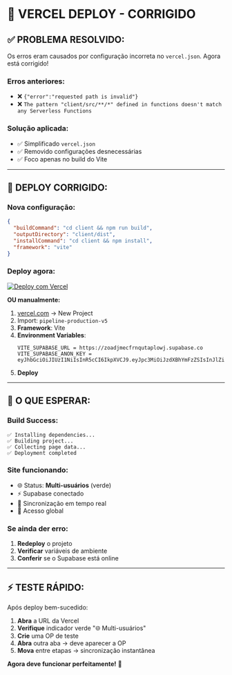 # 🔧 VERCEL DEPLOY - CORRIGIDO

## ✅ **PROBLEMA RESOLVIDO:**

Os erros eram causados por configuração incorreta no `vercel.json`. Agora está corrigido!

### **Erros anteriores:**
- ❌ `{"error":"requested path is invalid"}`
- ❌ `The pattern "client/src/**/*" defined in functions doesn't match any Serverless Functions`

### **Solução aplicada:**
- ✅ Simplificado `vercel.json`
- ✅ Removido configurações desnecessárias
- ✅ Foco apenas no build do Vite

---

## 🚀 **DEPLOY CORRIGIDO:**

### **Nova configuração:**
```json
{
  "buildCommand": "cd client && npm run build",
  "outputDirectory": "client/dist", 
  "installCommand": "cd client && npm install",
  "framework": "vite"
}
```

### **Deploy agora:**
[![Deploy com Vercel](https://vercel.com/button)](https://vercel.com/new/clone?repository-url=https://github.com/JonasDluna/pipeline-production-v5)

**OU manualmente:**
1. [vercel.com](https://vercel.com) → New Project
2. Import: `pipeline-production-v5`
3. **Framework**: Vite
4. **Environment Variables**:
   ```
   VITE_SUPABASE_URL = https://zoadjmecfrnqutaplowj.supabase.co
   VITE_SUPABASE_ANON_KEY = eyJhbGciOiJIUzI1NiIsInR5cCI6IkpXVCJ9.eyJpc3MiOiJzdXBhYmFzZSIsInJlZiI6InpvYWRqbWVjZnJucXV0YXBsb3dqIiwicm9sZSI6ImFub24iLCJpYXQiOjE3NjE5MTIyNzksImV4cCI6MjA3NzQ4ODI3OX0.qngho4OVH2I3_kSwk3OiNWyA3Z9cJ1VFkZuX5Sc1xbU
   ```
5. **Deploy**

---

## 🎯 **O QUE ESPERAR:**

### **Build Success:**
```
✅ Installing dependencies...
✅ Building project...  
✅ Collecting page data...
✅ Deployment completed
```

### **Site funcionando:**
- 🌐 Status: **Multi-usuários** (verde)
- ⚡ Supabase conectado
- 👥 Sincronização em tempo real
- 📱 Acesso global

### **Se ainda der erro:**
1. **Redeploy** o projeto
2. **Verificar** variáveis de ambiente
3. **Conferir** se o Supabase está online

---

## ⚡ **TESTE RÁPIDO:**

Após deploy bem-sucedido:

1. **Abra** a URL da Vercel
2. **Verifique** indicador verde "🌐 Multi-usuários"
3. **Crie** uma OP de teste
4. **Abra** outra aba → deve aparecer a OP
5. **Mova** entre etapas → sincronização instantânea

**Agora deve funcionar perfeitamente!** 🎉